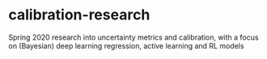 # calibration-research
Spring 2020 research into uncertainty metrics and calibration, with a focus on (Bayesian) deep learning regression, active learning and RL models

